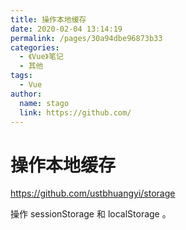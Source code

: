 ```yaml
---
title: 操作本地缓存
date: 2020-02-04 13:14:19
permalink: /pages/30a94dbe96873b33
categories:
  - 《Vue》笔记
  - 其他
tags:
  - Vue
author:
  name: stago
  link: https://github.com/
---
```

# 操作本地缓存

<https://github.com/ustbhuangyi/storage>

操作 sessionStorage 和 localStorage 。
